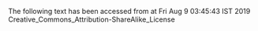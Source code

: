 The following text has been accessed from at Fri Aug 9 03:45:43 IST 2019
Creative_Commons_Attribution-ShareAlike_License
